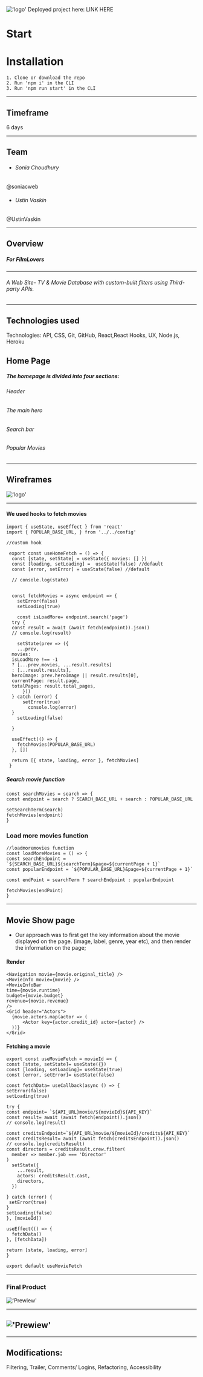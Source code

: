 !['logo'](https://i.imgur.com/NxznUKA.png )
Deployed project here: 
LINK HERE 

# Start 
# Installation
    1. Clone or download the repo
    2. Run 'npm i' in the CLI
    3. Run 'npm run start' in the CLI
---
## Timeframe
6 days

---

## Team

* ###### Sonia Choudhury 
@soniacweb
* ###### Ustin Vaskin 
@UstinVaskin

---
## Overview 
##### For FilmLovers

---
###### A Web Site- TV & Movie Database with custom-built filters using Third-party APIs.

---
## Technologies used

Technologies: API, CSS, Git, GitHub, React,React Hooks, UX, Node.js, Heroku 
## Home Page
##### The homepage is divided into four sections: 
###### Header
###### The main hero
###### Search bar
###### Popular Movies
---

## Wireframes

!['logo'](https://i.imgur.com/WjLoP8k.png )

---
#### We used hooks to fetch movies

```
import { useState, useEffect } from 'react'
import { POPULAR_BASE_URL, } from '../../config'

//custom hook

 export const useHomeFetch = () => {
  const [state, setState] = useState({ movies: [] })
  const [loading, setLoading] =  useState(false) //default
  const [error, setError] = useState(false) //default
  
  // console.log(state)
   
  
  const fetchMovies = async endpoint => {
    setError(false)
    setLoading(true) 

    const isLoadMore= endpoint.search('page')
  try {
  const result = await (await fetch(endpoint)).json()
  // console.log(result)
  
    setState(prev => ({
    ...prev, 
  movies: 
  isLoadMore !== -1
  ? [...prev.movies, ...result.results] 
  : [...result.results],
  heroImage: prev.heroImage || result.results[0],
  currentPage: result.page,
  totalPages: result.total_pages,
      }))
  } catch (error) {
      setError(true)
        console.log(error)
  }
    setLoading(false) 
  
  }
  
  useEffect(() => {
    fetchMovies(POPULAR_BASE_URL) 
  }, [])

  return [{ state, loading, error }, fetchMovies]
 }
 ```
##### Search movie function

```
const searchMovies = search => {
const endpoint = search ? SEARCH_BASE_URL + search : POPULAR_BASE_URL

setSearchTerm(search)
fetchMovies(endpoint)
}
```
### Load more movies function

```
//loadmoremovies function
const loadMoreMovies = () => {
const searchEndpoint = `${SEARCH_BASE_URL}${searchTerm}&page=${currentPage + 1}`
const popularEndpoint = `${POPULAR_BASE_URL}&page=${currentPage + 1}`

const endPoint = searchTerm ? searchEndpoint : popularEndpoint

fetchMovies(endPoint)
}
```
--- 
## Movie Show page

- Our approach was to first get the key information about the movie displayed on the page.  (image, label, genre, year etc), and then render the information on the page;


#### Render
```
<Navigation movie={movie.original_title} />
<MovieInfo movie={movie} />
<MovieInfoBar 
time={movie.runtime}
budget={movie.budget} 
revenue={movie.revenue}
/>
<Grid header="Actors">
  {movie.actors.map(actor => (
      <Actor key={actor.credit_id} actor={actor} /> 
  ))}
</Grid>

```
#### Fetching a movie

```
export const useMovieFetch = movieId => {
const [state, setState]= useState({})
const [loading, setLoading]= useState(true)
const [error, setError]= useState(false)

const fetchData= useCallback(async () => {
setError(false)
setLoading(true)

try {
const endpoint= `${API_URL}movie/${movieId}${API_KEY}`
const result= await (await fetch(endpoint)).json()
// console.log(result)

const creditsEndpoint=`${API_URL}movie/${movieId}/credits${API_KEY}` 
const creditsResult= await (await fetch(creditsEndpoint)).json()
// console.log(creditsResult)
const directors = creditsResult.crew.filter(
  member => member.job === 'Director'
)
  setState({
    ...result,
    actors: creditsResult.cast,
    directors,
  })

} catch (error) {
 setError(true)
} 
setLoading(false)
}, [movieId])

useEffect(() => {
  fetchData()
}, [fetchData])

return [state, loading, error]
}

export default useMovieFetch
```
---


### Final Product
!['Prewiew'](https://i.imgur.com/u0ZJvJ6.gif)

---

!['Prewiew'](https://i.imgur.com/QUBleOU.gif)
---
---

## Modifications:
Filtering, Trailer, Comments/ Logins, Refactoring, Accessibility






